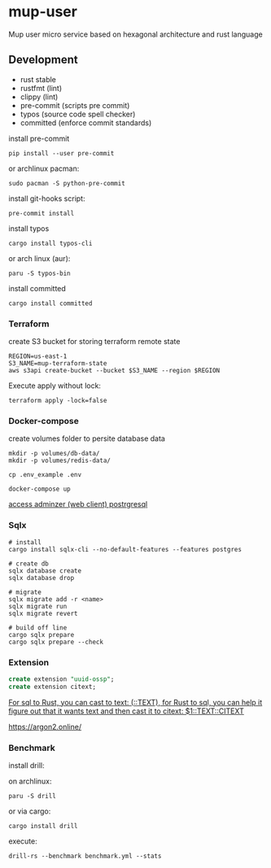 # mup-user

Mup user micro service based on hexagonal architecture and rust language

## Development

- rust stable
- rustfmt (lint)
- clippy (lint)
- pre-commit (scripts pre commit)
- typos (source code spell checker)
- committed (enforce commit standards)

install pre-commit

```
pip install --user pre-commit
```

or archlinux pacman:

```
sudo pacman -S python-pre-commit
```

install git-hooks script:

```
pre-commit install
```

install typos

```
cargo install typos-cli
```

or arch linux (aur):

```
paru -S typos-bin
```

install committed

```
cargo install committed
```

### Terraform

create S3 bucket for storing terraform remote state

```
REGION=us-east-1
S3_NAME=mup-terraform-state
aws s3api create-bucket --bucket $S3_NAME --region $REGION
```

Execute apply without lock:

```
terraform apply -lock=false
```

### Docker-compose

create volumes folder to persite database data

```
mkdir -p volumes/db-data/
mkdir -p volumes/redis-data/
```

```
cp .env_example .env
```

```
docker-compose up
```

[access adminzer (web client) postrgresql](http://localhost:8081)

### Sqlx


```
# install
cargo install sqlx-cli --no-default-features --features postgres

# create db
sqlx database create
sqlx database drop

# migrate
sqlx migrate add -r <name>
sqlx migrate run
sqlx migrate revert

# build off line
cargo sqlx prepare
cargo sqlx prepare --check
```

### Extension

```sql
create extension "uuid-ossp";
create extension citext;
```

[For sql to Rust, you can cast to text: (<thing>::TEXT), for Rust to sql, you can help it figure out that it wants text and then cast it to citext: $1::TEXT::CITEXT](https://github.com/launchbadge/sqlx/issues/295#issuecomment-720100514)

https://argon2.online/

### Benchmark

install drill:

on archlinux:

```
paru -S drill 
```

or via cargo:

```
cargo install drill
```

execute:

```
drill-rs --benchmark benchmark.yml --stats
```
